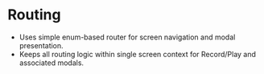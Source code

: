 # Routing
- Uses simple enum-based router for screen navigation and modal presentation.
- Keeps all routing logic within single screen context for Record/Play and associated modals.
